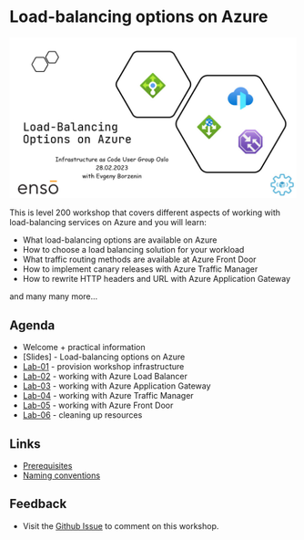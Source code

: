 # Load-balancing options on Azure

![logo](images/logo.jpg)

This is level 200 workshop that covers different aspects of working with load-balancing services on Azure and you will learn:

* What load-balancing options are available on Azure
* How to choose a load balancing solution for your workload
* What traffic routing methods are available at Azure Front Door
* How to implement canary releases with Azure Traffic Manager
* How to rewrite HTTP headers and URL with Azure Application Gateway

and many many more...

## Agenda
 
* Welcome + practical information
* [Slides] - Load-balancing options on Azure
* [Lab-01](labs/lab-01/readme.md) - provision workshop infrastructure
* [Lab-02](labs/lab-02/readme.md) - working with Azure Load Balancer
* [Lab-03](labs/lab-03/readme.md) - working with Azure Application Gateway
* [Lab-04](labs/lab-04/readme.md) - working with Azure Traffic Manager
* [Lab-05](labs/lab-05/readme.md) - working with Azure Front Door
* [Lab-06](labs/lab-06/readme.md) - cleaning up resources
  
## Links

* [Prerequisites](prerequisites.md)
* [Naming conventions](conventions.md)

## Feedback

* Visit the [Github Issue](https://github.com/evgenyb/iac-workshops/issues/4) to comment on this workshop. 
